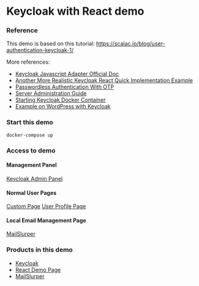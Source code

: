 Keycloak with React demo
========================


### Reference

This demo is based on this tutorial:
https://scalac.io/blog/user-authentication-keycloak-1/

More references:
- [Keycloak Javascript Adapter Official Doc](https://www.keycloak.org/docs/latest/securing_apps/#_javascript_adapter)
- [Another More Realistic Keycloak React Quick Implementation Example](https://blog.logrocket.com/implement-keycloak-authentication-react/)
- [Passwordless Authentication With OTP](https://medium.com/profusion-engineering/keycloak-passwordless-authentication-550ca095c0bf)
- [Server Administration Guide](https://www.keycloak.org/docs/latest/server_admin/)
- [Starting Keycloak Docker Container](https://www.keycloak.org/getting-started/getting-started-docker)
- [Example on WordPress with Keycloak](https://plugins.miniorange.com/keycloak-single-sign-on-wordpress-sso-oauth-openid-connect)


### Start this demo
```
docker-compose up
```


### Access to demo

#### Management Panel
[Keycloak Admin Panel](http://localhost:8080/auth/admin/master/console/)

#### Normal User Pages
[Custom Page](http://localhost:8964)
[User Profile Page](http://localhost:8080/auth/realms/MyDemo/account/)

#### Local Email Management Page
[MailSlurper](http://127.0.0.1:8081)


### Products in this demo

- [Keycloak](https://www.keycloak.org)
- [React Demo Page](https://github.com/kmikulski/blog-keycloak/tree/master/keycloak-react-part1)
- [MailSlurper](https://www.mailslurper.com)